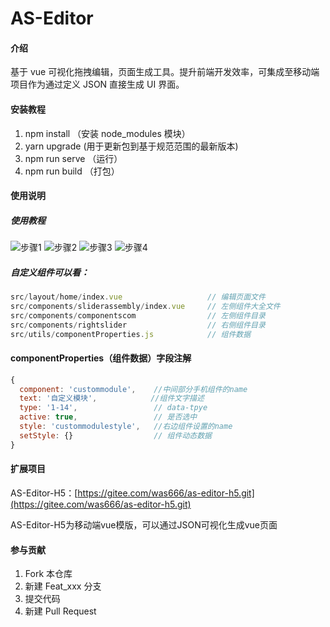 # AS-Editor

#### 介绍

基于 vue 可视化拖拽编辑，页面生成工具。提升前端开发效率，可集成至移动端项目作为通过定义 JSON 直接生成 UI 界面。

#### 安装教程

1.  npm install （安装 node_modules 模块）
2.  yarn upgrade (用于更新包到基于规范范围的最新版本)
3.  npm run serve （运行）
4.  npm run build （打包）

#### 使用说明

##### 使用教程
![步骤1](https://images.gitee.com/uploads/images/2021/1027/112917_5f4b400d_5546746.png "image1.png")
![步骤2](https://images.gitee.com/uploads/images/2021/1027/112939_e466bef2_5546746.png "image2.png")
![步骤3](https://images.gitee.com/uploads/images/2021/1027/112950_60be2a1a_5546746.png "image3.png")
![步骤4](https://images.gitee.com/uploads/images/2021/1027/113000_117378e7_5546746.png "image4.png")

##### 自定义组件可以看：

```js
src/layout/home/index.vue                   // 编辑页面文件
src/components/sliderassembly/index.vue     // 左侧组件大全文件
src/components/componentscom                // 左侧组件目录
src/components/rightslider                  // 右侧组件目录
src/utils/componentProperties.js            // 组件数据
```

#### componentProperties（组件数据）字段注解

```js
{
  component: 'custommodule',    //中间部分手机组件的name
  text: '自定义模块',            //组件文字描述
  type: '1-14',                 // data-tpye
  active: true,                 // 是否选中
  style: 'custommodulestyle',   //右边组件设置的name
  setStyle: {}                  // 组件动态数据
}
```

#### 扩展项目

AS-Editor-H5：[https://gitee.com/was666/as-editor-h5.git](https://gitee.com/was666/as-editor-h5.git)

AS-Editor-H5为移动端vue模版，可以通过JSON可视化生成vue页面

#### 参与贡献

1.  Fork 本仓库
2.  新建 Feat_xxx 分支
3.  提交代码
4.  新建 Pull Request
